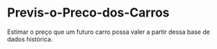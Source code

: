 # Previs-o-Preco-dos-Carros
Estimar o preço que um futuro carro possa valer a partir dessa base de dados histórica.

